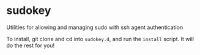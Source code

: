 # sudokey
Utilities for allowing and managing sudo with ssh agent authentication

To install, git clone and cd into `sudokey.d`, and run the `install` script. It will do the rest for you!
